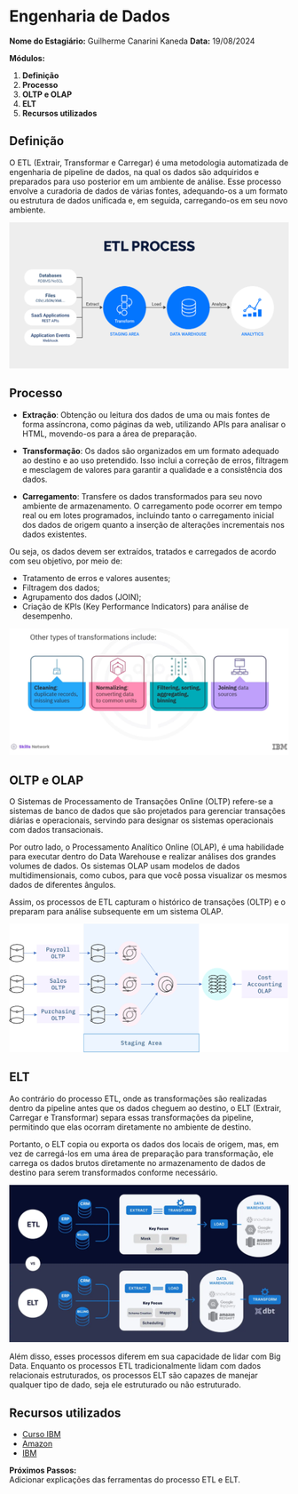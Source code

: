 # Engenharia de Dados

**Nome do Estagiário:** Guilherme Canarini Kaneda
**Data:** 19/08/2024

**Módulos:**  
1. **Definição**
2. **Processo**
3. **OLTP e OLAP**
4. **ELT** 
5. **Recursos utilizados** 

## Definição
O ETL (Extrair, Transformar e Carregar) é uma metodologia automatizada de engenharia de pipeline de dados, na qual os dados são adquiridos e preparados para uso posterior em um ambiente de análise. Esse processo envolve a curadoria de dados de várias fontes, adequando-os a um formato ou estrutura de dados unificada e, em seguida, carregando-os em seu novo ambiente. 

![ETL](images/etl.png)

## Processo

- **Extração**: Obtenção ou leitura dos dados de uma ou mais fontes de forma assíncrona, como páginas da web, utilizando APIs para analisar o HTML, movendo-os para a área de preparação. 

- **Transformação**: Os dados são organizados em um formato adequado ao destino e ao uso pretendido. Isso inclui a correção de erros, filtragem e mesclagem de valores para garantir a qualidade e a consistência dos dados. 

- **Carregamento**: Transfere os dados transformados para seu novo ambiente de armazenamento. O carregamento pode ocorrer em tempo real ou em lotes programados, incluindo tanto o carregamento inicial dos dados de origem quanto a inserção de alterações incrementais nos dados existentes. 

Ou seja, os dados devem ser extraídos, tratados e carregados de acordo com seu objetivo, por meio de: 

- Tratamento de erros e valores ausentes; 
- Filtragem dos dados; 
- Agrupamento dos dados (JOIN); 
- Criação de KPIs (Key Performance Indicators) para análise de desempenho. 

![Transformação](images/etlTransformacao.png)

## OLTP e OLAP

O Sistemas de Processamento de Transações Online (OLTP) refere-se a sistemas de banco de dados que são projetados para gerenciar transações diárias e operacionais, servindo para designar os sistemas operacionais com dados transacionais.  

Por outro lado, o Processamento Analítico Online (OLAP), é uma habilidade para executar dentro do Data Warehouse e realizar análises dos grandes volumes de dados. Os sistemas OLAP usam modelos de dados multidimensionais, como cubos, para que você possa visualizar os mesmos dados de diferentes ângulos.  

Assim, os processos de ETL capturam o histórico de transações (OLTP) e o preparam para análise subsequente em um sistema OLAP. 

![OLTP e OLAP](images/oltpOlap.png)

## ELT

Ao contrário do processo ETL, onde as transformações são realizadas dentro da pipeline antes que os dados cheguem ao destino, o ELT (Extrair, Carregar e Transformar) separa essas transformações da pipeline, permitindo que elas ocorram diretamente no ambiente de destino. 

Portanto, o ELT copia ou exporta os dados dos locais de origem, mas, em vez de carregá-los em uma área de preparação para transformação, ele carrega os dados brutos diretamente no armazenamento de dados de destino para serem transformados conforme necessário. 

![ELT](images/elt.png)

Além disso, esses processos diferem em sua capacidade de lidar com Big Data. Enquanto os processos ETL tradicionalmente lidam com dados relacionais estruturados, os processos ELT são capazes de manejar qualquer tipo de dado, seja ele estruturado ou não estruturado. 

## Recursos utilizados
- [Curso IBM](https://www.coursera.org/learn/etl-and-data-pipelines-shell-airflow-kafka)
- [Amazon](https://aws.amazon.com/pt/compare/the-difference-between-olap-and-oltp/)
- [IBM](https://www.ibm.com/br-pt/topics/elt)

**Próximos Passos:**  
Adicionar explicações das ferramentas do processo ETL e ELT.
